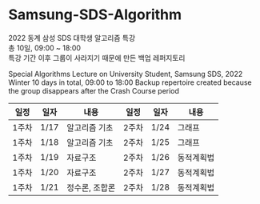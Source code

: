 # Samsung-SDS-Algorithm
2022 동계 삼성 SDS 대학생 알고리즘 특강  
총 10일, 09:00 ~ 18:00  
특강 기간 이후 그룹이 사라지기 때문에 만든 백업 레퍼지토리

Special Algorithms Lecture on University Student, Samsung SDS, 2022 Winter
10 days in total, 09:00 to 18:00
Backup repertoire created because the group disappears after the Crash Course period

|일정|일자|내용|일정|일자|내용|
|------|-----|-------|------|-----|-------|
|1주차|1/17|알고리즘 기초|2주차|1/24|그래프|
|1주차|1/18|알고리즘 기초|2주차|1/25|그래프|
|1주차|1/19|자료구조|2주차|1/26|동적계획법|
|1주차|1/20|자료구조|2주차|1/27|동적계획법|
|1주차|1/21|정수론, 조합론|2주차|1/28|동적계획법|
